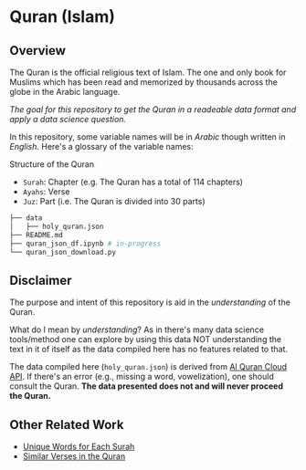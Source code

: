 # Quran (Islam)

## Overview
The Quran is the official religious text of Islam. The one and only book for Muslims which has been read and memorized by thousands across the globe in the Arabic language. 

*The goal for this repository to get the Quran in a readeable data format and apply a data science question.*

In this repository, some variable names will be in *Arabic* though written in *English*. Here's a glossary of the variable names:

Structure of the Quran
- ```Surah```: Chapter (e.g. The Quran has a total of 114 chapters)
- ```Ayahs```: Verse
- ```Juz```: Part (i.e. The Quran is divided into 30 parts)

```bash
├── data
│   ├── holy_quran.json 
├── README.md
├── quran_json_df.ipynb # in-progress
└── quran_json_download.py 
```

## Disclaimer
The purpose and intent of this repository is aid in the *understanding* of the Quran. 

What do I mean by *understanding*? As in there's many data science tools/method one can explore by using this data NOT understanding the text in it of itself as the data compiled here has no features related to that. 

The data compiled here (```holy_quran.json```) is derived from [Al Quran Cloud API](https://alquran.cloud/api). If there's an error (e.g., missing a word, vowelization), one should consult the Quran. **The data presented does not and will never proceed the Quran.**

## Other Related Work
- [Unique Words for Each Surah](https://github.com/mmayet/quran_sandbox)
- [Similar Verses in the Quran](https://github.com/jawadshuaib/quran-similarity-search-jupyter-notebooks)
